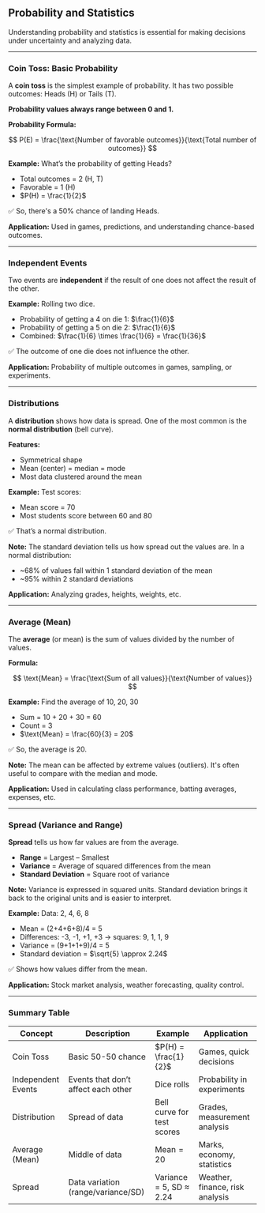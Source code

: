 ## Probability and Statistics

Understanding probability and statistics is essential for making decisions under uncertainty and analyzing data.

---

### Coin Toss: Basic Probability

A **coin toss** is the simplest example of probability. It has two possible outcomes: Heads (H) or Tails (T).

**Probability values always range between 0 and 1.**

**Probability Formula:**

$$
P(E) = \frac{\text{Number of favorable outcomes}}{\text{Total number of outcomes}}
$$

**Example:** What’s the probability of getting Heads?

* Total outcomes = 2 (H, T)
* Favorable = 1 (H)
* $P(H) = \frac{1}{2}$

✅ So, there's a 50% chance of landing Heads.

**Application:** Used in games, predictions, and understanding chance-based outcomes.

---

### Independent Events

Two events are **independent** if the result of one does not affect the result of the other.

**Example:** Rolling two dice.

* Probability of getting a 4 on die 1: $\frac{1}{6}$
* Probability of getting a 5 on die 2: $\frac{1}{6}$
* Combined: $\frac{1}{6} \times \frac{1}{6} = \frac{1}{36}$

✅ The outcome of one die does not influence the other.

**Application:** Probability of multiple outcomes in games, sampling, or experiments.

---

### Distributions

A **distribution** shows how data is spread. One of the most common is the **normal distribution** (bell curve).

**Features:**

* Symmetrical shape
* Mean (center) = median = mode
* Most data clustered around the mean

**Example:** Test scores:

* Mean score = 70
* Most students score between 60 and 80

✅ That’s a normal distribution.

**Note:** The standard deviation tells us how spread out the values are. In a normal distribution:

* \~68% of values fall within 1 standard deviation of the mean
* \~95% within 2 standard deviations

**Application:** Analyzing grades, heights, weights, etc.

---

### Average (Mean)

The **average** (or mean) is the sum of values divided by the number of values.

**Formula:**

$$
\text{Mean} = \frac{\text{Sum of all values}}{\text{Number of values}}
$$

**Example:** Find the average of 10, 20, 30

* Sum = 10 + 20 + 30 = 60
* Count = 3
* $\text{Mean} = \frac{60}{3} = 20$

✅ So, the average is 20.

**Note:** The mean can be affected by extreme values (outliers). It's often useful to compare with the median and mode.

**Application:** Used in calculating class performance, batting averages, expenses, etc.

---

### Spread (Variance and Range)

**Spread** tells us how far values are from the average.

* **Range** = Largest – Smallest
* **Variance** = Average of squared differences from the mean
* **Standard Deviation** = Square root of variance

**Note:** Variance is expressed in squared units. Standard deviation brings it back to the original units and is easier to interpret.

**Example:** Data: 2, 4, 6, 8

* Mean = (2+4+6+8)/4 = 5
* Differences: -3, -1, +1, +3 → squares: 9, 1, 1, 9
* Variance = (9+1+1+9)/4 = 5
* Standard deviation = $\sqrt{5} \approx 2.24$

✅ Shows how values differ from the mean.

**Application:** Stock market analysis, weather forecasting, quality control.

---

### Summary Table

| Concept               | Description                         | Example                    | Application                     |
| --------------------- | ----------------------------------- | -------------------------- | ------------------------------- |
| Coin Toss          | Basic 50-50 chance                  | $P(H) = \frac{1}{2}$       | Games, quick decisions          |
| Independent Events | Events that don’t affect each other | Dice rolls                 | Probability in experiments      |
| Distribution       | Spread of data                      | Bell curve for test scores | Grades, measurement analysis    |
| Average (Mean)     | Middle of data                      | $\text{Mean} = 20$         | Marks, economy, statistics      |
| Spread             | Data variation (range/variance/SD)  | Variance = 5, SD ≈ 2.24    | Weather, finance, risk analysis |
